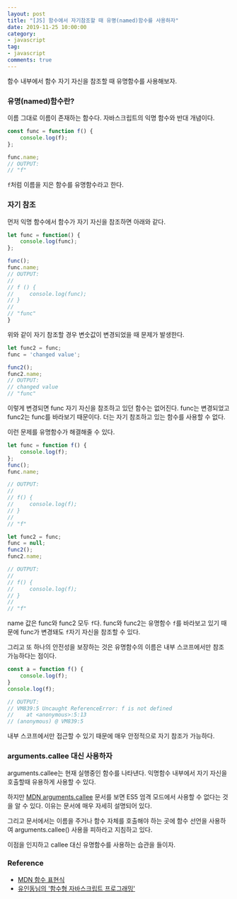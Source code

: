 ```yaml
---
layout: post
title: "[JS] 함수에서 자기참조할 때 유명(named)함수를 사용하자"
date: 2019-11-25 10:00:00
category:
- javascript
tag:
- javascript
comments: true
---
```


함수 내부에서 함수 자기 자신을 참조할 때 유명함수를 사용해보자.

### 유명(named)함수란?
이름 그대로 이름이 존재하는 함수다. 자바스크립트의 익명 함수와 반대 개념이다.

```js
const func = function f() {
    console.log(f);
};

func.name;
// OUTPUT:
// "f"
```

`f`처럼 이름을 지은 함수를 유명함수라고 한다.  

### 자기 참조
먼저 익명 함수에서 함수가 자기 자신을 참조하면 아래와 같다.

```js
let func = function() {
    console.log(func);
};

func();
func.name;
// OUTPUT:
//
// f () {
//     console.log(func);
// }
//
// "func"
}
```

위와 같이 자기 참조할 경우 변숫값이 변경되었을 때 문제가 발생한다.

```js
let func2 = func;
func = 'changed value';

func2();
func2.name;
// OUTPUT:
// changed value
// "func"
```

이렇게 변경되면 func 자기 자신을 참조하고 있던 함수는 없어진다. func는 변경되었고 func2는 func를 바라보기 때문이다. 더는 자기 참조하고 있는 함수를 사용할 수 없다.

이런 문제를 유명함수가 해결해줄 수 있다.

```js
let func = function f() {
    console.log(f);
};
func();
func.name;

// OUTPUT:
//
// f() {
//     console.log(f);
// }
//
// "f"

let func2 = func;
func = null;
func2();
func2.name;

// OUTPUT:
//
// f() {
//     console.log(f);
// }
//
// "f"
```

name 값은 func와 func2 모두 `f`다. func와 func2는 유명함수 `f`를 바라보고 있기 때문에 func가 변경돼도 `f`자기 자신을 참조할 수 있다.

그리고 또 하나의 안전성을 보장하는 것은 유명함수의 이름은 내부 스코프에서만 참조 가능하다는 점이다.
```js
const a = function f() {
	console.log(f);
}
console.log(f);

// OUTPUT:
// VM839:5 Uncaught ReferenceError: f is not defined
//    at <anonymous>:5:13
// (anonymous) @ VM839:5
```

내부 스코프에서만 접근할 수 있기 때문에 매우 안정적으로 자기 참조가 가능하다.

### arguments.callee 대신 사용하자
arguments.callee는 현재 실행중인 함수를 나타낸다. 익명함수 내부에서 자기 자신을 호출할때 유용하게 사용할 수 있다.

하지만 [MDN arguments.callee](https://developer.mozilla.org/ko/docs/Web/JavaScript/Reference/Functions/arguments/callee) 문서를 보면 ES5 엄격 모드에서 사용할 수 없다는 것을 알 수 있다. 이유는 문서에 매우 자세히 설명되어 있다.

그리고 문서에서는 이름을 주거나 함수 자체를 호출해야 하는 곳에 함수 선언을 사용하여 arguments.callee() 사용을 피하라고 지침하고 있다.

이점을 인지하고 callee 대신 유명함수를 사용하는 습관을 들이자.

### Reference
- [MDN 함수 표현식](https://developer.mozilla.org/ko/docs/Web/JavaScript/Reference/Operators/function)
- [유인동님의 '함수형 자바스크립트 프로그래밍'](http://www.yes24.com/Product/Goods/56885507)